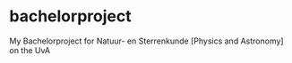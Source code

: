 # bachelorproject
My Bachelorproject for Natuur- en Sterrenkunde [Physics and Astronomy] on the UvA
